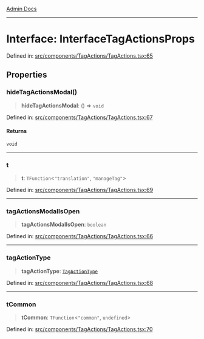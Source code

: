 [Admin Docs](/)

***

# Interface: InterfaceTagActionsProps

Defined in: [src/components/TagActions/TagActions.tsx:65](https://github.com/PalisadoesFoundation/talawa-admin/blob/main/src/components/TagActions/TagActions.tsx#L65)

## Properties

### hideTagActionsModal()

> **hideTagActionsModal**: () => `void`

Defined in: [src/components/TagActions/TagActions.tsx:67](https://github.com/PalisadoesFoundation/talawa-admin/blob/main/src/components/TagActions/TagActions.tsx#L67)

#### Returns

`void`

***

### t

> **t**: `TFunction`\<`"translation"`, `"manageTag"`\>

Defined in: [src/components/TagActions/TagActions.tsx:69](https://github.com/PalisadoesFoundation/talawa-admin/blob/main/src/components/TagActions/TagActions.tsx#L69)

***

### tagActionsModalIsOpen

> **tagActionsModalIsOpen**: `boolean`

Defined in: [src/components/TagActions/TagActions.tsx:66](https://github.com/PalisadoesFoundation/talawa-admin/blob/main/src/components/TagActions/TagActions.tsx#L66)

***

### tagActionType

> **tagActionType**: [`TagActionType`](../../../../utils/organizationTagsUtils/type-aliases/TagActionType.md)

Defined in: [src/components/TagActions/TagActions.tsx:68](https://github.com/PalisadoesFoundation/talawa-admin/blob/main/src/components/TagActions/TagActions.tsx#L68)

***

### tCommon

> **tCommon**: `TFunction`\<`"common"`, `undefined`\>

Defined in: [src/components/TagActions/TagActions.tsx:70](https://github.com/PalisadoesFoundation/talawa-admin/blob/main/src/components/TagActions/TagActions.tsx#L70)
